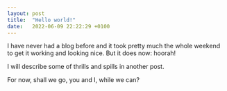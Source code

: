 ```yaml
---
layout: post
title:  "Hello world!"
date:   2022-06-09 22:22:29 +0100
---
```

I have never had a blog before and it took pretty much the
whole weekend to get it working and looking nice.  But it
does now: hoorah!

I will describe some of thrills and spills in
another post.

For now, shall we go, you and I, while we can?

